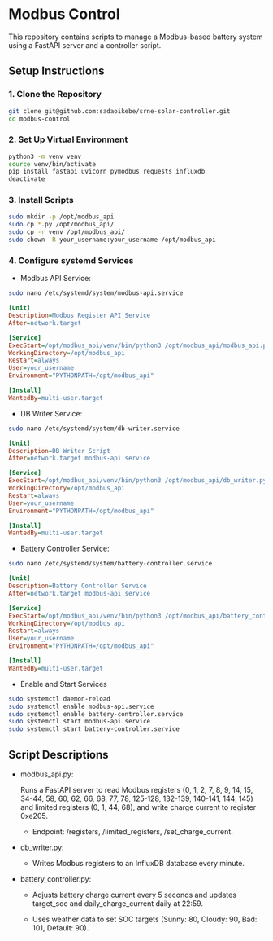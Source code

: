 # Modbus Control

This repository contains scripts to manage a Modbus-based battery system using a FastAPI server and a controller script.

## Setup Instructions

### 1. Clone the Repository
```bash
git clone git@github.com:sadaoikebe/srne-solar-controller.git
cd modbus-control
```

### 2. Set Up Virtual Environment
```bash
python3 -m venv venv
source venv/bin/activate
pip install fastapi uvicorn pymodbus requests influxdb
deactivate
```

### 3. Install Scripts
```bash
sudo mkdir -p /opt/modbus_api
sudo cp *.py /opt/modbus_api/
sudo cp -r venv /opt/modbus_api/
sudo chown -R your_username:your_username /opt/modbus_api
```

### 4. Configure systemd Services

* Modbus API Service:

```bash
sudo nano /etc/systemd/system/modbus-api.service
```

```ini
[Unit]
Description=Modbus Register API Service
After=network.target

[Service]
ExecStart=/opt/modbus_api/venv/bin/python3 /opt/modbus_api/modbus_api.py
WorkingDirectory=/opt/modbus_api
Restart=always
User=your_username
Environment="PYTHONPATH=/opt/modbus_api"

[Install]
WantedBy=multi-user.target
```

* DB Writer Service:

```bash
sudo nano /etc/systemd/system/db-writer.service
```

```ini
[Unit]
Description=DB Writer Script
After=network.target modbus-api.service

[Service]
ExecStart=/opt/modbus_api/venv/bin/python3 /opt/modbus_api/db_writer.py
WorkingDirectory=/opt/modbus_api
Restart=always
User=your_username
Environment="PYTHONPATH=/opt/modbus_api"

[Install]
WantedBy=multi-user.target
```

* Battery Controller Service:

```bash
sudo nano /etc/systemd/system/battery-controller.service
```

```ini
[Unit]
Description=Battery Controller Service
After=network.target modbus-api.service

[Service]
ExecStart=/opt/modbus_api/venv/bin/python3 /opt/modbus_api/battery_controller.py
WorkingDirectory=/opt/modbus_api
Restart=always
User=your_username
Environment="PYTHONPATH=/opt/modbus_api"

[Install]
WantedBy=multi-user.target
```

* Enable and Start Services

```bash
sudo systemctl daemon-reload
sudo systemctl enable modbus-api.service
sudo systemctl enable battery-controller.service
sudo systemctl start modbus-api.service
sudo systemctl start battery-controller.service
```

## Script Descriptions

* modbus_api.py:

  Runs a FastAPI server to read Modbus registers (0, 1, 2, 7, 8, 9, 14, 15, 34-44, 58, 60, 62, 66, 68, 77, 78, 125-128, 132-139, 140-141, 144, 145) and limited registers (0, 1, 44, 68), and write charge current to register 0xe205.

  - Endpoint: /registers, /limited_registers, /set_charge_current.

* db_writer.py:

  - Writes Modbus registers to an InfluxDB database every minute.

* battery_controller.py:

  - Adjusts battery charge current every 5 seconds and updates target_soc and daily_charge_current daily at 22:59.

  - Uses weather data to set SOC targets (Sunny: 80, Cloudy: 90, Bad: 101, Default: 90).

